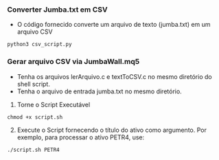 ### Converter Jumba.txt em CSV

- O código fornecido converte um arquivo de texto (jumba.txt) em um arquivo CSV

```
python3 csv_script.py
```

### Gerar arquivo CSV via JumbaWall.mq5

- Tenha os arquivos lerArquivo.c e textToCSV.c no mesmo diretório do shell script.
- Tenha o arquivo de entrada jumba.txt no mesmo diretório.

1. Torne o Script Executável
```
chmod +x script.sh
```
2. Execute o Script fornecendo o título do ativo como argumento. Por exemplo, para processar o ativo PETR4, use:
```
./script.sh PETR4
```